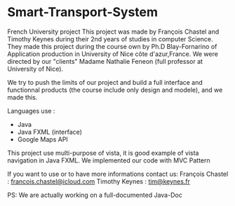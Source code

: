 # Smart-Transport-System
French University project
This project was made by François Chastel and Timothy Keynes during their 2nd years of studies in computer Science.
They made this project during the course own by Ph.D Blay-Fornarino of Application production in University of Nice côte d'azur,France.
We were directed by our "clients" Madame Nathalie Feneon (full professor at University of Nice).

We try to push the limits of our project and build a full interface and functionnal products (the course include only design and modele), and we made this.

Languages use :
- Java 
- Java FXML (interface)
- Google Maps API

This project use multi-purpose of vista, it is good example of vista navigation in Java FXML.
We implemented our code with MVC Pattern


If you want to use or to have more informations contact us:
François Chastel : francois.chastel@icloud.com
Timothy Keynes : tim@keynes.fr

PS: We are actually working on a full-documented Java-Doc
